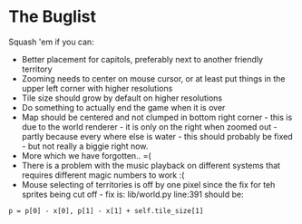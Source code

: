 # The Buglist #

Squash 'em if you can:
  * Better placement for capitols, preferably next to another friendly territory
  * Zooming needs to center on mouse cursor, or at least put things in the upper left corner with higher resolutions
  * Tile size should grow by default on higher resolutions
  * Do something to actually end the game when it is over
  * Map should be centered and not clumped in bottom right corner - this is due to the world renderer - it is only on the right when zoomed out - partly because every where else is water - this should probably be fixed - but not really a biggie right now.
  * More which we have forgotten.. =(
  * There is a problem with the music playback on different systems that requires different magic numbers to work :(
  * Mouse selecting of territories is off by one pixel since the fix for teh sprites being cut off - fix is: lib/world.py line:391 should be:
```
p = p[0] - x[0], p[1] - x[1] + self.tile_size[1]
```